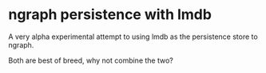 ngraph persistence with lmdb
============================

A very alpha experimental attempt to using lmdb as the persistence store to ngraph.

Both are best of breed, why not combine the two?